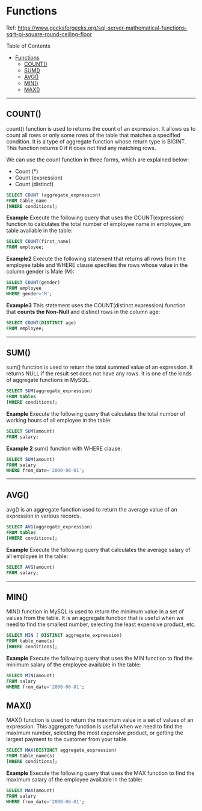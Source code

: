 # Functions

Ref: <https://www.geeksforgeeks.org/sql-server-mathematical-functions-sqrt-pi-square-round-ceiling-floor>

Table of Contents

- [Functions](#functions)
  - [COUNT()](#count)
  - [SUM()](#sum)
  - [AVG()](#avg)
  - [MIN()](#min)
  - [MAX()](#max)

---

## COUNT()

count() function is used to returns the count of an expression. It allows us to count all rows or only some rows of the table that matches a specified condition. It is a type of aggregate function whose return type is BIGINT. This function returns 0 if it does not find any matching rows.

We can use the count function in three forms, which are explained below:

- Count (*)
- Count (expression)
- Count (distinct)

```sql
SELECT COUNT (aggregate_expression)
FROM table_name
[WHERE conditions];
```

**Example**
Execute the following query that uses the COUNT(expression) function to calculates the total number of employee name in employee_sm table available in the table:

```sql
SELECT COUNT(first_name)
FROM employee;
```

**Example2**
Execute the following statement that returns all rows from the employee table and WHERE clause specifies the rows whose value in the column gender is Male (M):

```sql
SELECT COUNT(gender)
FROM employee
WHERE gender='M';
```

**Example3**
This statement uses the COUNT(distinct expression) function that **counts the Non-Null** and distinct rows in the column age:

```sql
SELECT COUNT(DISTINCT age)
FROM employee;
```

---

## SUM()

sum() function is used to return the total summed value of an expression. It returns NULL if the result set does not have any rows. It is one of the kinds of aggregate functions in MySQL.

```sql
SELECT SUM(aggregate_expression)
FROM tables
[WHERE conditions];
```

**Example**
Execute the following query that calculates the total number of working hours of all employee in the table:

```sql
SELECT SUM(amount)
FROM salary;
```

**Example 2**
sum() function with WHERE clause:

```sql
SELECT SUM(amount)
FROM salary
WHERE from_date='2000-06-01';
```

---

## AVG()

avg() is an aggregate function used to return the average value of an expression in various records.

```sql
SELECT AVG(aggregate_expression)
FROM tables
[WHERE conditions];
```

**Example**
Execute the following query that calculates the average salary of all employee in the table:

```sql
SELECT AVG(amount)
FROM salary;
```

---

## MIN()

MIN() function in MySQL is used to return the minimum value in a set of values from the table. It is an aggregate function that is useful when we need to find the smallest number, selecting the least expensive product, etc.

```sql
SELECT MIN ( DISTINCT aggregate_expression)
FROM table_name(s)
[WHERE conditions];
```

**Example**
Execute the following query that uses the MIN function to find the minimum salary of the employee available in the table:

```sql
SELECT MIN(amount)
FROM salary
WHERE from_date='2000-06-01';
```

## MAX()

MAX() function is used to return the maximum value in a set of values of an expression. This aggregate function is useful when we need to find the maximum number, selecting the most expensive product, or getting the largest payment to the customer from your table.

```sql
SELECT MAX(DISTINCT aggregate_expression)
FROM table_name(s)
[WHERE conditions];
```

**Example**
Execute the following query that uses the MAX function to find the maximum salary of the employee available in the table:

```sql
SELECT MAX(amount)
FROM salary
WHERE from_date='2000-06-01';
```
